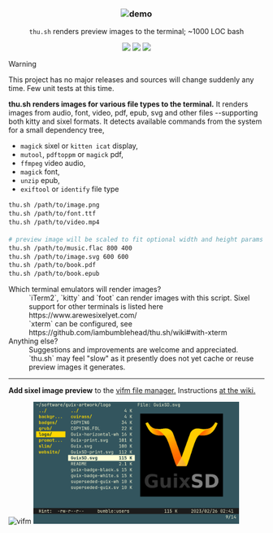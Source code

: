<h3 align="center"><img src="./test/render-for.demo.gif" alt="demo" height="400px"></h3>
<p align="center"><code>thu.sh</code> renders preview images to the terminal; ~1000 LOC bash</p>
<p align="center">
<a href="https://github.com/iambumblehead/thu.sh/workflows"><img src="https://github.com/iambumblehead/thu.sh/workflows/test/badge.svg"></a>
<a href="./LICENSE.md"><img src="https://img.shields.io/badge/license-GPLv3-blue.svg"></a>
<a href="https://github.com/iambumblehead/thu.sh/releases"><img src="https://img.shields.io/github/release/iambumblehead/thu.sh.svg"></a>
</p>

> [!WARNING]
> This project has no major releases and sources will change suddenly any time. Few unit tests at this time.

**thu.sh renders images for various file types to the terminal.** It renders images from audio, font, video, pdf, epub, svg and other files --supporting both kitty and sixel formats. It detects available commands from the system for a small dependency tree,
 * `magick` sixel or `kitten icat` display,
 * `mutool`, `pdftoppm` or `magick` pdf,
 * `ffmpeg` video audio,
 * `magick` font,
 * `unzip` epub,
 * `exiftool` or `identify` file type


```bash
thu.sh /path/to/image.png
thu.sh /path/to/font.ttf
thu.sh /path/to/video.mp4

# preview image will be scaled to fit optional width and height params
thu.sh /path/to/music.flac 800 400
thu.sh /path/to/image.svg 600 600
thu.sh /path/to/book.pdf
thu.sh /path/to/book.epub
```

<dl>
  <dt>Which terminal emulators will render images?</dt>
  <dd>`iTerm2`, `kitty` and `foot` can render images with this script. Sixel support for other terminals is listed here https://www.arewesixelyet.com/</dd>
  <dd>`xterm` can be configured, see https://github.com/iambumblehead/thu.sh/wiki#with-xterm</dd>
  <dt>Anything else?</dt>
  <dd>Suggestions and improvements are welcome and appreciated. `thu.sh` may feel "slow" as it presently does not yet cache or reuse preview images it generates.</dd>
</dl>


----------------------------------------------

**Add sixel image preview** to the [vifm file manager.][3] Instructions [at the wiki.][3]

<div align="left">
<img src="./test/render-for-vifm.gif" alt="vifm" height="240px"> <img src="./test/render-for-miller.png" alt="vifm" height="240px">
</div>



[0]: https://img.shields.io/badge/license-ISC-blue.svg
[1]: ./LICENSE
[2]: https://github.com/vifm/vifm
[3]: https://github.com/iambumblehead/thu.sh/wiki
